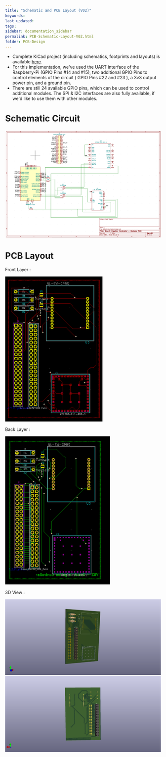 ```yaml
---
title: "Schematic and PCB Layout (V02)"
keywords: 
last_updated: 
tags: 
sidebar: documentation_sidebar
permalink: PCB-Schematic-Layout-V02.html
folder: PCB-Design
---
```


- Complete KiCad project (including schematics, footprints and layouts) is available [here](../../zip/SmartIrrigationController-V2.zip).
- For this implementation, we've used the UART interface of the Raspberry-Pi (GPIO Pins #14 and #15), two additional GPIO Pins to control elements of the circuit ( GPIO Pins #22 and #23 ), a 3v3 output power pin, and a ground pin.
- There are still 24 available GPIO pins, which can be used to control additional modules. The SPI & I2C interfaces are also fully available, if we'd like to use them with other modules.

# Schematic Circuit

![Schematic](../../images/PCB-Diagram-V2.PNG)

# PCB Layout

Front Layer :

![Front Layer PCB](../../images/PCB-Layout-Front-v2.png)

Back Layer :

![Back Layer PCB](../../images/PCB-Layout-Back-v2.png)

3D View :

![3D View #1](../../images/PCB-3D-V2-1.png)
![3D View #2](../../images/PCB-3D-V2-2.png)